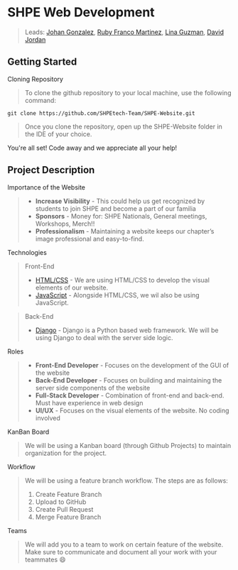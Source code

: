 # SHPE Web Development
 
 > Leads: [Johan Gonzalez](https://github.com/jxgonz)\, 
 > [Ruby Franco Martinez](https://github.com/Ruby-Franco)\, 
 > [Lina Guzman](https://github.com/linaguz020)\, 
 > [David Jordan](https://github.com/djordan015)
 
 ## Getting Started
 Cloning Repository
 > To clone the github repository to your local machine, use the following command:
 ```
 git clone https://github.com/SHPEtech-Team/SHPE-Website.git
 ```
 > Once you clone the repository, open up the SHPE-Website folder in the IDE of your choice.

 You're all set! Code away and we appreciate all your help!

## Project Description
 
Importance of the Website
 > * **Increase Visibility** - This could help us get recognized by students to join SHPE and become a part of our familia
 > * **Sponsors** - Money for: SHPE Nationals, General meetings, Workshops, Merch!!
 > * **Professionalism** - Maintaining a website keeps our chapter’s image  professional and easy-to-find.

Technologies
 >Front-End
 >   * [HTML/CSS](https://www.youtube.com/watch?v=G3e-cpL7ofc&t=2988s&ab_channel=SuperSimpleDev) - We are using HTML/CSS to develop the visual elements of our website.
 >   * [JavaScript](https://www.javascript.com/) - Alongside HTML/CSS, we wil also be using JavaScript.

 >Back-End
 >   * [Django](https://www.djangoproject.com/) - Django is a Python based web framework. We will be using Django to deal with the server side logic.

Roles
 > * **Front-End Developer** - Focuses on the development of the GUI of the website
 > * **Back-End Developer** - Focuses on building and maintaining the server side components of the website
 > * **Full-Stack Developer** - Combination of front-end and back-end. Must have experience in web design
 > * **UI/UX** - Focuses on the visual elements of the website. No coding involved

KanBan Board
 > We will be using a Kanban board (through Github Projects) to maintain organization for the project.

Workflow
 > We will be using a feature branch workflow. The steps are as follows:
 > 1. Create Feature Branch
 > 2. Upload to GitHub
 > 3. Create Pull Request
 > 4. Merge Feature Branch

Teams
 > We will add you to a team to work on certain feature of the website. Make sure to communicate and document all your work with your teammates :smile:
